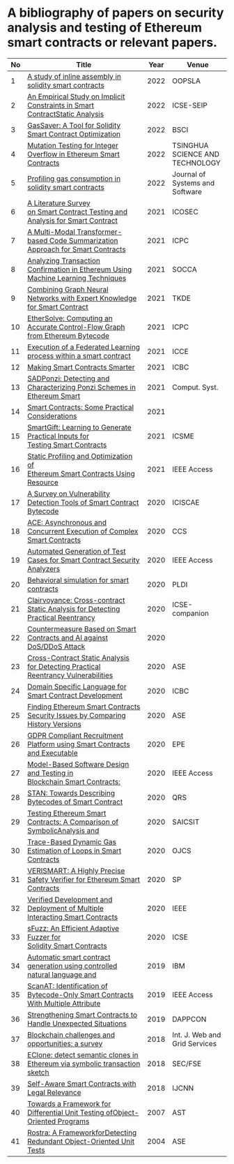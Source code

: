 A bibliography of papers on security analysis and testing of Ethereum smart contracts or relevant papers.
========
| No | Title | Year | Venue  | 
| ---- | ---- | ----- | ----  | 
|1|[A study of inline assembly in solidity smart contracts](https://dl.acm.org/doi/10.1145/3563328)|2022|OOPSLA | 
|2|[An Empirical Study on Implicit Constraints in Smart ContractStatic Analysis](https://ieeexplore-ieee-org.ezproxy.uta.edu/document/9793963)|2022|ICSE-SEIP | 
|3|[GasSaver: A Tool for Solidity Smart Contract Optimization](https://dl-acm-org.ezproxy.uta.edu/doi/abs/10.1145/3494106.3528683)|2022|BSCI | 
|4|[Mutation Testing for Integer Overflow in Ethereum Smart Contracts](https://ieeexplore.ieee.org/document/9515698)|2022|TSINGHUA SCIENCE AND TECHNOLOGY | 
|5|[Profiling gas consumption in solidity smart contracts](https://www-sciencedirect-com.ezproxy.uta.edu/science/article/pii/S0164121221002697)|2022|Journal of Systems and Software | 
|6|[A Literature Survey on Smart Contract Testing and Analysis for Smart Contract](https://ieeexplore.ieee.org/abstract/document/9591750)|2021|ICOSEC | 
|7|[A Multi-Modal Transformer-based Code Summarization Approach for Smart Contracts](https://arxiv.org/abs/2103.07164)|2021|ICPC | 
|8|[Analyzing Transaction Confirmation in Ethereum Using Machine Learning Techniques](https://dl.acm.org/doi/abs/10.1145/3466826.3466832)|2021|SOCCA | 
|9|[Combining Graph Neural Networks with Expert Knowledge for Smart Contract](https://ieeexplore.ieee.org/abstract/document/9477066)|2021|TKDE | 
|10|[EtherSolve: Computing an Accurate Control-Flow Graph from Ethereum Bytecode](https://arxiv.org/abs/2103.09113)|2021|ICPC | 
|11|[Execution of a Federated Learning process within a smart contract](https://ieeexplore.ieee.org/abstract/document/9427734)|2021|ICCE | 
|12|[Making Smart Contracts Smarter](https://ieeexplore.ieee.org/abstract/document/9461148)|2021|ICBC | 
|13|[SADPonzi: Detecting and Characterizing Ponzi Schemes in Ethereum Smart](https://dl.acm.org/doi/abs/10.1145/3460093)|2021|Comput. Syst. | 
|14|[Smart Contracts: Some Practical Considerations](https://www.computer.org/csdl/magazine/it/2021/04/09520202/1wdO1fQ0n4c)|2021|&nbsp; | 
|15|[SmartGift: Learning to Generate Practical Inputs for Testing Smart Contracts](https://ieeexplore.ieee.org/abstract/document/9609227)|2021|ICSME | 
|16|[Static Profiling and Optimization of Ethereum Smart Contracts Using Resource](https://ieeexplore.ieee.org/abstract/document/9348894)|2021|IEEE Access | 
|17|[A Survey on Vulnerability Detection Tools of Smart Contract Bytecode ](https://ieeexplore.ieee.org/document/9236931)|2020|ICISCAE | 
|18|[ACE: Asynchronous and Concurrent Execution of Complex Smart Contracts](https://dl.acm.org/doi/abs/10.1145/3372297.3417243)|2020|CCS | 
|19|[Automated Generation of Test Cases for Smart Contract Security Analyzers](https://ieeexplore.ieee.org/abstract/document/9268135)|2020|IEEE Access | 
|20|[Behavioral simulation for smart contracts](https://dl.acm.org/doi/abs/10.1145/3385412.3386022)|2020|PLDI | 
|21|[Clairvoyance: Cross-contract Static Analysis for Detecting Practical Reentrancy](https://ieeexplore-ieee-org.ezproxy.uta.edu/document/9270398)|2020|ICSE-companion | 
|22|[Countermeasure Based on Smart Contracts and AI against DoS/DDoS Attack](https://ieeexplore.ieee.org/abstract/document/9277902)|2020|&nbsp; | 
|23|[Cross-Contract Static Analysis for Detecting Practical Reentrancy Vulnerabilities](https://dl-acm-org.ezproxy.uta.edu/doi/abs/10.1145/3324884.3416553)|2020|ASE | 
|24|[Domain Specific Language for Smart Contract Development](https://ieeexplore.ieee.org/abstract/document/9169399)|2020|ICBC | 
|25|[Finding Ethereum Smart Contracts Security Issues by Comparing History Versions](https://dl.acm.org/doi/abs/10.1145/3324884.3418923)|2020|ASE | 
|26|[GDPR Compliant Recruitment Platform using Smart Contracts and Executable](https://ieeexplore.ieee.org/abstract/document/9305669)|2020|EPE | 
|27|[Model-Based Software Design and Testing in Blockchain Smart Contracts:](https://ieeexplore.ieee.org/abstract/document/9186040)|2020|IEEE Access | 
|28|[STAN: Towards Describing Bytecodes of Smart Contract](https://ieeexplore.ieee.org/abstract/document/9282282)|2020|QRS | 
|29|[Testing Ethereum Smart Contracts: A Comparison of SymbolicAnalysis and](https://dl-acm-org.ezproxy.uta.edu/doi/10.1145/3410886.3410907)|2020|SAICSIT  | 
|30|[Trace-Based Dynamic Gas Estimation of Loops in Smart Contracts](https://ieeexplore.ieee.org/abstract/document/9268144)|2020|OJCS | 
|31|[VERISMART: A Highly Precise Safety Verifier for Ethereum Smart Contracts](http://prl.korea.ac.kr/~pronto/home/papers/snp20.pdf)|2020|SP | 
|32|[Verified Development and Deployment of Multiple Interacting Smart Contracts](https://ieeexplore.ieee.org/abstract/document/9169428)|2020|IEEE | 
|33|[sFuzz: An Efficient Adaptive Fuzzer for Solidity Smart Contracts](https://dl.acm.org/doi/abs/10.1145/3377811.3380334)|2020|ICSE | 
|34|[Automatic smart contract generation using controlled natural language and](https://ieeexplore.ieee.org/abstract/document/8645646)|2019|IBM | 
|35|[ScanAT: Identification of Bytecode-Only Smart Contracts With Multiple Attribute](https://ieeexplore.ieee.org/abstract/document/8755992)|2019|IEEE Access | 
|36|[Strengthening Smart Contracts to Handle Unexpected Situations](https://ieeexplore.ieee.org/abstract/document/8783180)|2019|DAPPCON | 
|37|[Blockchain challenges and opportunities: a survey](https://allquantor.at/blockchainbib/pdf/zheng2018blockchain.pdf)|2018|Int. J. Web and Grid Services | 
|38|[EClone: detect semantic clones in Ethereum via symbolic transaction sketch](https://dl.acm.org/doi/abs/10.1145/3236024.3264596)|2018|SEC/FSE  | 
|39|[Self-Aware Smart Contracts with Legal Relevance](https://ieeexplore.ieee.org/abstract/document/8489235)|2018|IJCNN | 
|40|[Towards a Framework for Differential Unit Testing ofObject-Oriented Programs](https://ieeexplore-ieee-org.ezproxy.uta.edu/document/4296716)|2007|AST | 
|41|[Rostra: A FrameworkforDetecting Redundant Object-Oriented Unit Tests](https://ieeexplore-ieee-org.ezproxy.uta.edu/document/1342737)|2004|ASE | 
